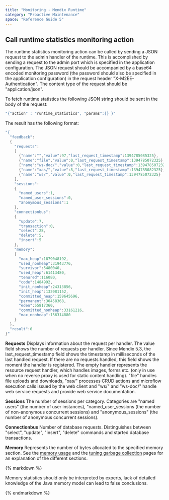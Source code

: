 ```yaml
---
title: "Monitoring - Mendix Runtime"
category: "Proactive Maintenance"
space: "Reference Guide 5"
---
```

## Call runtime statistics monitoring action

The runtime statistics monitoring action can be called by sending a JSON request to the admin handler of the runtime. This is accomplished by sending a request to the admin port which is specified in the application configuration.
The JSON request should be accompanied by a base64 encoded monitoring password (the password should also be specified in the application configuration) in the request header "X-M2EE-Authentication". The content type of the request should be "application/json".

To fetch runtime statistics the following JSON string should be sent in the body of the request:

```java
"{"action" : "runtime_statistics", "params":{} }"

```

The result has the following format:

```java
"{
  "feedback":
  {
    "requests":
    [
      {"name":"","value":97,"last_request_timestamp":1394785085325},
      {"name":"file","value":0,"last_request_timestamp":1394785072325},
      {"name":"ws-doc/","value":0,"last_request_timestamp":1394785072325},
      {"name":"xas/","value":8,"last_request_timestamp":1394785082325},
      {"name":"ws/","value":0,"last_request_timestamp":1394785072325}
    ],
    "sessions":
    {
      "named_users":1,
      "named_user_sessions":0,
      "anonymous_sessions":1
    },
    "connectionbus":
    {
      "update":7,
      "transaction":0,
      "select":28,
      "delete":5,
      "insert":5
    },
    "memory":
    {
      "max_heap":1879048192,
      "used_nonheap":31943776,
      "survivor":5480040,
      "used_heap":61413480,
      "tenured":116080,
      "code":1484992,
      "init_nonheap":24313856,
      "init_heap":132081152,
      "committed_heap":159645696,
      "permanent":30458368,
      "eden":55817360,
      "committed_nonheap":33161216,
      "max_nonheap":136314880
    }
  },
  "result":0
}"

```

**Requests**
Displays information about the request per handler. The value field shows the number of requests per handler. Since Mendix 5.3, the last_request_timestamp field shows the timestamp in milliseconds of the last handled request. If there are no requests handled, this field shows the moment the handler is registered.
The empty handler represents the resource request handler, which handles images, forms etc. (only in use when no reverse proxy is used for static content handling).
"file" handles file uploads and downloads, "xas/" processes CRUD actions and microflow execution calls issued by the web client and "ws/" and "ws-doc/" handle web service requests and provide web service documentation.

**Sessions**
The number of sessions per category. Categories are "named users" (the number of user instances), "named_user_sessions (the number of non-anonymous concurrent sessions) and "anonymous_sessions" (the number of anonymous concurrent sessions).

**Connectionbus**
Number of database requests. Distinguishes between "select", "update", "insert", "delete" commands and started database transactions.

**Memory**
Represents the number of bytes allocated to the specified memory section. See the [memory usage](http://docs.oracle.com/javase/6/docs/api/java/lang/management/MemoryUsage.html) and the [tuning garbage collection](http://www.oracle.com/technetwork/java/gc-tuning-5-138395.html) pages for an explanation of the different sections.

<div class="alert alert-warning">{% markdown %}

Memory statistics should only be interpreted by experts, lack of detailed knowledge of the Java memory model can lead to false conclusions.

{% endmarkdown %}</div>
